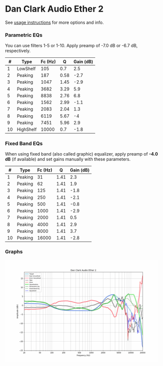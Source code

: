 # Dan Clark Audio Ether 2
See [usage instructions](https://github.com/jaakkopasanen/AutoEq#usage) for more options and info.

### Parametric EQs
You can use filters 1-5 or 1-10. Apply preamp of -7.0 dB or -6.7 dB, respectively.

|   # | Type      |   Fc (Hz) |    Q |   Gain (dB) |
|-----|-----------|-----------|------|-------------|
|   1 | LowShelf  |       105 | 0.7  |         2.5 |
|   2 | Peaking   |       187 | 0.58 |        -2.7 |
|   3 | Peaking   |      1047 | 1.45 |        -2.9 |
|   4 | Peaking   |      3682 | 3.29 |         5.9 |
|   5 | Peaking   |      8838 | 2.76 |         6.8 |
|   6 | Peaking   |      1562 | 2.99 |        -1.1 |
|   7 | Peaking   |      2083 | 2.04 |         1.3 |
|   8 | Peaking   |      6119 | 5.67 |        -4   |
|   9 | Peaking   |      7451 | 5.96 |         2.9 |
|  10 | HighShelf |     10000 | 0.7  |        -1.8 |

### Fixed Band EQs
When using fixed band (also called graphic) equalizer, apply preamp of **-4.0 dB** (if available) and set gains manually with these parameters.

|   # | Type    |   Fc (Hz) |    Q |   Gain (dB) |
|-----|---------|-----------|------|-------------|
|   1 | Peaking |        31 | 1.41 |         2.3 |
|   2 | Peaking |        62 | 1.41 |         1.9 |
|   3 | Peaking |       125 | 1.41 |        -1.8 |
|   4 | Peaking |       250 | 1.41 |        -2.1 |
|   5 | Peaking |       500 | 1.41 |        -0.8 |
|   6 | Peaking |      1000 | 1.41 |        -2.9 |
|   7 | Peaking |      2000 | 1.41 |         0.5 |
|   8 | Peaking |      4000 | 1.41 |         2.9 |
|   9 | Peaking |      8000 | 1.41 |         3.7 |
|  10 | Peaking |     16000 | 1.41 |        -2.8 |

### Graphs
![](./Dan%20Clark%20Audio%20Ether%202.png)
